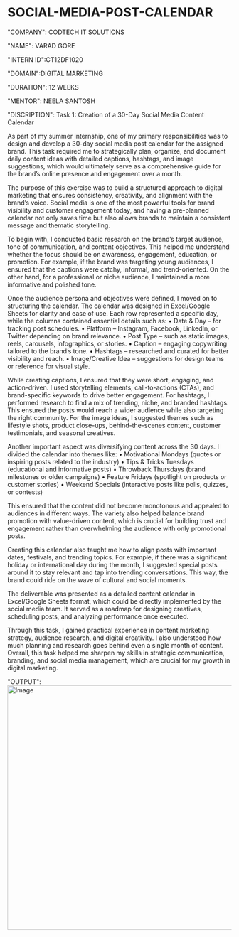 # SOCIAL-MEDIA-POST-CALENDAR

"COMPANY": CODTECH IT SOLUTIONS

"NAME": VARAD GORE

"INTERN ID":CT12DF1020

"DOMAIN":DIGITAL MARKETING 

"DURATION": 12 WEEKS

"MENTOR": NEELA SANTOSH

"DISCRIPTION":
Task 1: Creation of a 30-Day Social Media Content Calendar

As part of my summer internship, one of my primary responsibilities was to design and develop a 30-day social media post calendar for the assigned brand. This task required me to strategically plan, organize, and document daily content ideas with detailed captions, hashtags, and image suggestions, which would ultimately serve as a comprehensive guide for the brand’s online presence and engagement over a month.

The purpose of this exercise was to build a structured approach to digital marketing that ensures consistency, creativity, and alignment with the brand’s voice. Social media is one of the most powerful tools for brand visibility and customer engagement today, and having a pre-planned calendar not only saves time but also allows brands to maintain a consistent message and thematic storytelling.

To begin with, I conducted basic research on the brand’s target audience, tone of communication, and content objectives. This helped me understand whether the focus should be on awareness, engagement, education, or promotion. For example, if the brand was targeting young audiences, I ensured that the captions were catchy, informal, and trend-oriented. On the other hand, for a professional or niche audience, I maintained a more informative and polished tone.

Once the audience persona and objectives were defined, I moved on to structuring the calendar. The calendar was designed in Excel/Google Sheets for clarity and ease of use. Each row represented a specific day, while the columns contained essential details such as:
	•	Date & Day – for tracking post schedules.
	•	Platform – Instagram, Facebook, LinkedIn, or Twitter depending on brand relevance.
	•	Post Type – such as static images, reels, carousels, infographics, or stories.
	•	Caption – engaging copywriting tailored to the brand’s tone.
	•	Hashtags – researched and curated for better visibility and reach.
	•	Image/Creative Idea – suggestions for design teams or reference for visual style.

While creating captions, I ensured that they were short, engaging, and action-driven. I used storytelling elements, call-to-actions (CTAs), and brand-specific keywords to drive better engagement. For hashtags, I performed research to find a mix of trending, niche, and branded hashtags. This ensured the posts would reach a wider audience while also targeting the right community. For the image ideas, I suggested themes such as lifestyle shots, product close-ups, behind-the-scenes content, customer testimonials, and seasonal creatives.

Another important aspect was diversifying content across the 30 days. I divided the calendar into themes like:
	•	Motivational Mondays (quotes or inspiring posts related to the industry)
	•	Tips & Tricks Tuesdays (educational and informative posts)
	•	Throwback Thursdays (brand milestones or older campaigns)
	•	Feature Fridays (spotlight on products or customer stories)
	•	Weekend Specials (interactive posts like polls, quizzes, or contests)

This ensured that the content did not become monotonous and appealed to audiences in different ways. The variety also helped balance brand promotion with value-driven content, which is crucial for building trust and engagement rather than overwhelming the audience with only promotional posts.

Creating this calendar also taught me how to align posts with important dates, festivals, and trending topics. For example, if there was a significant holiday or international day during the month, I suggested special posts around it to stay relevant and tap into trending conversations. This way, the brand could ride on the wave of cultural and social moments.

The deliverable was presented as a detailed content calendar in Excel/Google Sheets format, which could be directly implemented by the social media team. It served as a roadmap for designing creatives, scheduling posts, and analyzing performance once executed.

Through this task, I gained practical experience in content marketing strategy, audience research, and digital creativity. I also understood how much planning and research goes behind even a single month of content. Overall, this task helped me sharpen my skills in strategic communication, branding, and social media management, which are crucial for my growth in digital marketing.

"OUTPUT":<img width="778" height="550" alt="Image" src="https://github.com/user-attachments/assets/532d4d0e-d7da-4231-94d4-6ad1f1cead4b" />
